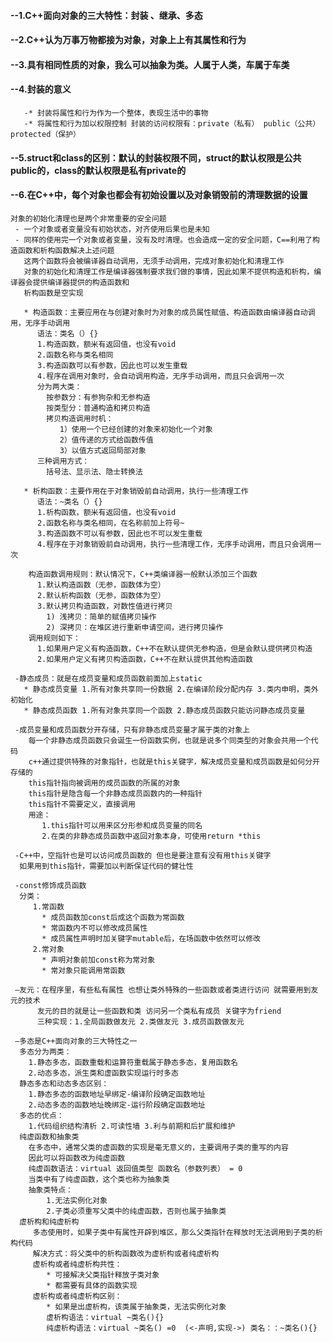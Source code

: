 #### --1.C++面向对象的三大特性：封装 、继承、多态
#### --2.C++认为万事万物都接为对象，对象上上有其属性和行为
#### --3.具有相同性质的对象，我么可以抽象为类。人属于人类，车属于车类
#### --4.封装的意义
       -* 封装将属性和行为作为一个整体，表现生活中的事物
       -* 将属性和行为加以权限控制 封装的访问权限有：private（私有） public（公共） protected（保护）
#### --5.struct和class的区别：默认的封装权限不同，struct的默认权限是公共public的，class的默认权限是私有private的
#### --6.在C++中，每个对象也都会有初始设置以及对象销毁前的清理数据的设置
    对象的初始化清理也是两个非常重要的安全问题
     - 一个对象或者变量没有初始状态，对齐使用后果也是未知
     - 同样的使用完一个对象或者变量，没有及时清理。也会造成一定的安全问题，C==利用了构造函数和析构函数解决上述问题
       这两个函数将会被编译器自动调用，无须手动调用，完成对象初始化和清理工作
       对象的初始化和清理工作是编译器强制要求我们做的事情，因此如果不提供构造和析构，编译器会提供编译器提供的构造函数和
       析构函数是空实现

       * 构造函数：主要应用在与创建对象时为对象的成员属性赋值、构造函数由编译器自动调用，无序手动调用
          语法：类名（）{}
          1.构造函数，额米有返回值，也没有void
          2.函数名称与类名相同
          3.构造函数可以有参数，因此也可以发生重载
          4.程序在调用对象时，会自动调用构造，无序手动调用，而且只会调用一次
          分为两大类：
            按参数分：有参狗杂和无参构造
            按类型分：普通构造和拷贝构造
            拷贝构造调用时机：
               1）使用一个已经创建的对象来初始化一个对象
               2）值传递的方式给函数传值
               3）以值方式返回局部对象
          三种调用方式：
            括号法、显示法、隐士转换法

       * 析构函数：主要作用在于对象销毁前自动调用，执行一些清理工作
          语法：~类名（）{}
          1.析构函数，额米有返回值，也没有void
          2.函数名称与类名相同，在名称前加上符号~
          3.构造函数不可以有参数，因此也不可以发生重载
          4.程序在于对象销毁前自动调用，执行一些清理工作，无序手动调用，而且只会调用一次

        构造函数调用规则：默认情况下，C++类编译器一般默认添加三个函数
          1.默认构造函数（无参，函数体为空）
          2.默认析构函数（无参，函数体为空）
          3.默认拷贝构造函数，对数性值进行拷贝
            1) 浅拷贝：简单的赋值拷贝操作
            2) 深拷贝：在堆区进行重新申请空间，进行拷贝操作
        调用规则如下：
          1.如果用户定义有构造函数，C++不在默认提供无参构造，但是会默认提供拷贝构造
          2.如果用户定义有拷贝构造函数，C++不在默认提供其他构造函数

     -静态成员：就是在成员变量和成员函数前面加上static
       * 静态成员变量 1.所有对象共享同一份数据 2.在编译阶段分配内存 3.类内申明，类外初始化
       * 静态成员函数 1.所有对象共享同一个函数 2.静态成员函数只能访问静态成员变量

     -成员变量和成员函数分开存储，只有非静态成员变量才属于类的对象上
        每一个非静态成员函数只会诞生一份函数实例，也就是说多个同类型的对象会共用一个代码
        c++通过提供特殊的对象指针，也就是this关键字，解决成员变量和成员函数是如何分开存储的
        this指针指向被调用的成员函数的所属的对象
        this指针是隐含每一个非静态成员函数内的一种指针
        this指针不需要定义，直接调用
        用途：
           1.this指针可以用来区分形参和成员变量的同名
           2.在类的非静态成员函数中返回对象本身，可使用return *this

     -C++中，空指针也是可以访问成员函数的 但也是要注意有没有用this关键字
      如果用到this指针，需要加以判断保证代码的健壮性

     -const修饰成员函数
      分类：
         1.常函数
           * 成员函数加const后成这个函数为常函数
           * 常函数内不可以修改成员属性
           * 成员属性声明时加关键字mutable后，在场函数中依然可以修改
         2.常对象
           * 声明对象前加const称为常对象
           * 常对象只能调用常函数

     —友元：在程序里，有些私有属性 也想让类外特殊的一些函数或者类进行访问 就需要用到友元的技术
          友元的目的就是让一些函数和类 访问另一个类私有成员 关键字为friend
          三种实现：1.全局函数做友元 2.类做友元 3.成员函数做友元

     —多态是C++面向对象的三大特性之一
      多态分为两类：
        1.静态多态，函数重载和运算符重载属于静态多态，复用函数名
        2.动态多态，派生类和虚函数实现运行时多态
      静态多态和动态多态区别：
        1.静态多态的函数地址早绑定-编译阶段确定函数地址
        2.动态多态的函数地址晚绑定-运行阶段确定函数地址
      多态的优点：
        1.代码组织结构清析 2.可读性墙 3.利与前期和后扩展和维护
      纯虚函数和抽象类
        在多态中，通常父类的虚函数的实现是毫无意义的，主要调用子类的重写的内容
        因此可以将函数改为纯虚函数
        纯虚函数语法：virtual 返回值类型 函数名（参数列表） = 0
        当类中有了纯虚函数，这个类也称为抽象类
        抽象类特点：
            1.无法实例化对象
            2.子类必须重写父类中的纯虚函数，否则也属于抽象类
      虚析构和纯虚析构
         多态使用时，如果子类中有属性开辟到堆区，那么父类指针在释放时无法调用到子类的析构代码
         解决方式：将父类中的析构函数改为虚析构或者纯虚析构
         虚析构或者纯虚析构共性：
            * 可接解决父类指针释放子类对象
            * 都需要有具体的函数实现
         虚析构或者纯虚析构区别：
            * 如果是出虚析构，该类属于抽象类，无法实例化对象
            虚析构语法：virtual ~类名(){}
            纯虚析构语法：virtual ~类名() =0  (<-声明,实现->) 类名：：~类名(){}